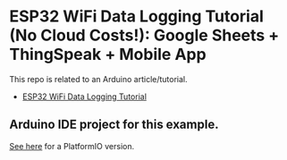 # ESP32 WiFi Data Logging Tutorial (No Cloud Costs!): Google Sheets + ThingSpeak + Mobile App

This repo is related to an Arduino article/tutorial.

* [ESP32 WiFi Data Logging Tutorial](https://bj-dehaan-solutions.com.au/articles/arduino-esp32-iot/esp32-wifi-data-logging-tutorial-google-sheets-thingSpeak)

## Arduino IDE project for this example. 

[See here](https://github.com/Ben-BJD/ESP32-WiFi-Data-Logging-Tutorial-01-Thingspeak-PlatformIO-Wokwi) for a PlatformIO version.
